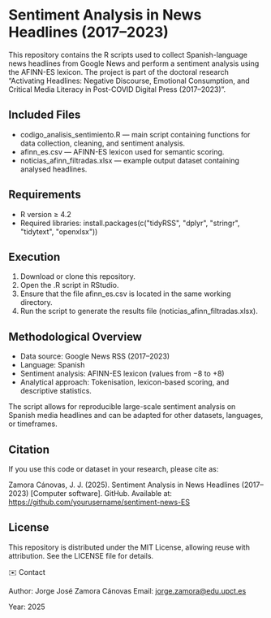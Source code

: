 # Sentiment Analysis in News Headlines (2017–2023)
This repository contains the R scripts used to collect Spanish-language news headlines from Google News and perform a sentiment analysis using the AFINN-ES lexicon.
The project is part of the doctoral research “Activating Headlines: Negative Discourse, Emotional Consumption, and Critical Media Literacy in Post-COVID Digital Press (2017–2023)”.

## Included Files
- codigo_analisis_sentimiento.R — main script containing functions for data collection, cleaning, and sentiment analysis.
- afinn_es.csv — AFINN-ES lexicon used for semantic scoring.
- noticias_afinn_filtradas.xlsx — example output dataset containing analysed headlines.

## Requirements

- R version ≥ 4.2
- Required libraries: install.packages(c("tidyRSS", "dplyr", "stringr", "tidytext", "openxlsx"))

## Execution

1. Download or clone this repository.
2. Open the .R script in RStudio.
3. Ensure that the file afinn_es.csv is located in the same working directory.
4. Run the script to generate the results file (noticias_afinn_filtradas.xlsx).

## Methodological Overview

- Data source: Google News RSS (2017–2023)
- Language: Spanish
- Sentiment analysis: AFINN-ES lexicon (values from −8 to +8)
- Analytical approach: Tokenisation, lexicon-based scoring, and descriptive statistics.

The script allows for reproducible large-scale sentiment analysis on Spanish media headlines and can be adapted for other datasets, languages, or timeframes.

## Citation

If you use this code or dataset in your research, please cite as:

Zamora Cánovas, J. J. (2025). Sentiment Analysis in News Headlines (2017–2023) [Computer software]. GitHub.
Available at: https://github.com/yourusername/sentiment-news-ES

## License

This repository is distributed under the MIT License, allowing reuse with attribution.
See the LICENSE
 file for details.

✉️ Contact

Author: Jorge José Zamora Cánovas
Email: jorge.zamora@edu.upct.es

Year: 2025
